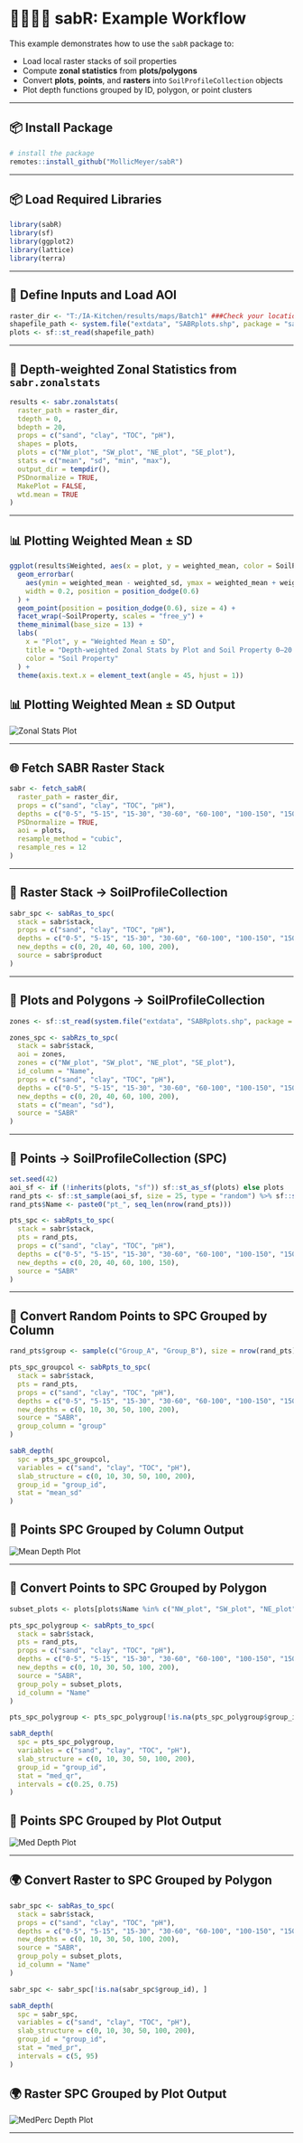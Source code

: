 # 🌽🧑‍🌾🥄 sabR: Example Workflow

This example demonstrates how to use the `sabR` package to:

- Load local raster stacks of soil properties  
- Compute **zonal statistics** from **plots/polygons**  
- Convert **plots**, **points**, and **rasters** into `SoilProfileCollection` objects  
- Plot depth functions grouped by ID, polygon, or point clusters 

---

## 📦 Install Package
```r
# install the package
remotes::install_github("MollicMeyer/sabR")
```

---

## 📦 Load Required Libraries

```r
library(sabR)
library(sf)
library(ggplot2)
library(lattice)
library(terra)
```

---

## 📁 Define Inputs and Load AOI

```r
raster_dir <- "T:/IA-Kitchen/results/maps/Batch1" ###Check your location on shared BOX drive
shapefile_path <- system.file("extdata", "SABRplots.shp", package = "sabR")
plots <- sf::st_read(shapefile_path)
```

---

## 🧮 Depth-weighted Zonal Statistics from `sabr.zonalstats`

```r
results <- sabr.zonalstats(
  raster_path = raster_dir,
  tdepth = 0,
  bdepth = 20,
  props = c("sand", "clay", "TOC", "pH"),
  shapes = plots,
  plots = c("NW_plot", "SW_plot", "NE_plot", "SE_plot"),
  stats = c("mean", "sd", "min", "max"),
  output_dir = tempdir(),
  PSDnormalize = TRUE,
  MakePlot = FALSE,
  wtd.mean = TRUE
)
```

---

## 📊 Plotting Weighted Mean ± SD

```r
ggplot(results$Weighted, aes(x = plot, y = weighted_mean, color = SoilProperty)) +
  geom_errorbar(
    aes(ymin = weighted_mean - weighted_sd, ymax = weighted_mean + weighted_sd),
    width = 0.2, position = position_dodge(0.6)
  ) +
  geom_point(position = position_dodge(0.6), size = 4) +
  facet_wrap(~SoilProperty, scales = "free_y") +
  theme_minimal(base_size = 13) +
  labs(
    x = "Plot", y = "Weighted Mean ± SD",
    title = "Depth-weighted Zonal Stats by Plot and Soil Property 0–20 cm",
    color = "Soil Property"
  ) +
  theme(axis.text.x = element_text(angle = 45, hjust = 1))
```

## 📊 Plotting Weighted Mean ± SD Output

![Zonal Stats Plot](man/figures/sabrzonalstats.png)

---

## 🌐 Fetch SABR Raster Stack

```r
sabr <- fetch_sabR(
  raster_path = raster_dir,
  props = c("sand", "clay", "TOC", "pH"),
  depths = c("0-5", "5-15", "15-30", "30-60", "60-100", "100-150", "150-200"),
  PSDnormalize = TRUE,
  aoi = plots,
  resample_method = "cubic",
  resample_res = 12
)
```

---

## 🧱 Raster Stack → SoilProfileCollection

```r
sabr_spc <- sabRas_to_spc(
  stack = sabr$stack,
  props = c("sand", "clay", "TOC", "pH"),
  depths = c("0-5", "5-15", "15-30", "30-60", "60-100", "100-150", "150-200"),
  new_depths = c(0, 20, 40, 60, 100, 200),
  source = sabr$product
)
```

---

## 📐 Plots and Polygons → SoilProfileCollection

```r
zones <- sf::st_read(system.file("extdata", "SABRplots.shp", package = "sabR"))

zones_spc <- sabRzs_to_spc(
  stack = sabr$stack,
  aoi = zones,
  zones = c("NW_plot", "SW_plot", "NE_plot", "SE_plot"),
  id_column = "Name",
  props = c("sand", "clay", "TOC", "pH"),
  depths = c("0-5", "5-15", "15-30", "30-60", "60-100", "100-150", "150-200"),
  new_depths = c(0, 20, 40, 60, 100, 200),
  stats = c("mean", "sd"),
  source = "SABR"
)
```

---

## 📍 Points → SoilProfileCollection (SPC)

```r
set.seed(42)
aoi_sf <- if (!inherits(plots, "sf")) sf::st_as_sf(plots) else plots
rand_pts <- sf::st_sample(aoi_sf, size = 25, type = "random") %>% sf::st_as_sf()
rand_pts$Name <- paste0("pt_", seq_len(nrow(rand_pts)))

pts_spc <- sabRpts_to_spc(
  stack = sabr$stack,
  pts = rand_pts,
  props = c("sand", "clay", "TOC", "pH"),
  depths = c("0-5", "5-15", "15-30", "30-60", "60-100", "100-150", "150-200"),
  new_depths = c(0, 20, 40, 60, 100, 150),
  source = "SABR"
)
```

---

## 🔄 Convert Random Points to SPC Grouped by Column

```r
rand_pts$group <- sample(c("Group_A", "Group_B"), size = nrow(rand_pts), replace = TRUE)

pts_spc_groupcol <- sabRpts_to_spc(
  stack = sabr$stack,
  pts = rand_pts,
  props = c("sand", "clay", "TOC", "pH"),
  depths = c("0-5", "5-15", "15-30", "30-60", "60-100", "100-150", "150-200"),
  new_depths = c(0, 10, 30, 50, 100, 200),
  source = "SABR",
  group_column = "group"
)

sabR_depth(
  spc = pts_spc_groupcol,
  variables = c("sand", "clay", "TOC", "pH"),
  slab_structure = c(0, 10, 30, 50, 100, 200),
  group_id = "group_id",
  stat = "mean_sd"
)
```
## 📍 Points SPC Grouped by Column Output 

![Mean Depth Plot](man/figures/meandepthplot.png)

---

## 🔄 Convert Points to SPC Grouped by Polygon

```r
subset_plots <- plots[plots$Name %in% c("NW_plot", "SW_plot", "NE_plot", "SE_plot"), ]

pts_spc_polygroup <- sabRpts_to_spc(
  stack = sabr$stack,
  pts = rand_pts,
  props = c("sand", "clay", "TOC", "pH"),
  depths = c("0-5", "5-15", "15-30", "30-60", "60-100", "100-150", "150-200"),
  new_depths = c(0, 10, 30, 50, 100, 200),
  source = "SABR",
  group_poly = subset_plots,
  id_column = "Name"
)

pts_spc_polygroup <- pts_spc_polygroup[!is.na(pts_spc_polygroup$group_id), ]

sabR_depth(
  spc = pts_spc_polygroup,
  variables = c("sand", "clay", "TOC", "pH"),
  slab_structure = c(0, 10, 30, 50, 100, 200),
  group_id = "group_id",
  stat = "med_qr",
  intervals = c(0.25, 0.75)
)
```
## 📍 Points SPC Grouped by Plot Output

![Med Depth Plot](man/figures/mediqrplot.png)

---

## 🌍 Convert Raster to SPC Grouped by Polygon

```r
sabr_spc <- sabRas_to_spc(
  stack = sabr$stack,
  props = c("sand", "clay", "TOC", "pH"),
  depths = c("0-5", "5-15", "15-30", "30-60", "60-100", "100-150", "150-200"),
  new_depths = c(0, 10, 30, 50, 100, 200),
  source = "SABR",
  group_poly = subset_plots,
  id_column = "Name"
)

sabr_spc <- sabr_spc[!is.na(sabr_spc$group_id), ]

sabR_depth(
  spc = sabr_spc,
  variables = c("sand", "clay", "TOC", "pH"),
  slab_structure = c(0, 10, 30, 50, 100, 200),
  group_id = "group_id",
  stat = "med_pr",
  intervals = c(5, 95)
)
```
## 🌍 Raster SPC Grouped by Plot Output

![MedPerc Depth Plot](man/figures/medpercplot.png)

---
